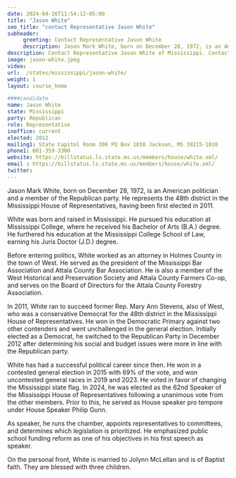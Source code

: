 ```yaml
---
date: 2024-04-16T11:54:12-05:00
title: "Jason White"
seo_title: "contact Representative Jason White"
subheader:
     greeting: Contact Representative Jason White
     description: Jason Mark White, born on December 28, 1972, is an American politician and a member of the Republican party. He represents the 48th district in the Mississippi House of Representatives, having been first elected in 2011.
description: Contact Representative Jason White of Mississippi. Contact information for Jason White includes email address, phone number, and mailing address.
image: jason-white.jpeg
video:
url:  /states/mississippi/jason-white/
weight: 1
layout: course_home

####candidate
name: Jason White
state: Mississippi
party: Republican
role: Representative
inoffice: current
elected: 2012
mailing1: State Capitol Room 306 PO Box 1018 Jackson, MS 39215-1018
phone1: 601-359-3300
website: https://billstatus.ls.state.ms.us/members/house/white.xml/
email : https://billstatus.ls.state.ms.us/members/house/white.xml/
twitter:
---
```


Jason Mark White, born on December 28, 1972, is an American politician and a member of the Republican party. He represents the 48th district in the Mississippi House of Representatives, having been first elected in 2011.

White was born and raised in Mississippi. He pursued his education at Mississippi College, where he received his Bachelor of Arts (B.A.) degree. He furthered his education at the Mississippi College School of Law, earning his Juris Doctor (J.D.) degree.

Before entering politics, White worked as an attorney in Holmes County in the town of West. He served as the president of the Mississippi Bar Association and Attala County Bar Association. He is also a member of the West Historical and Preservation Society and Attala County Farmers Co-op, and serves on the Board of Directors for the Attala County Forestry Association.

In 2011, White ran to succeed former Rep. Mary Ann Stevens, also of West, who was a conservative Democrat for the 48th district in the Mississippi House of Representatives. He won in the Democratic Primary against two other contenders and went unchallenged in the general election. Initially elected as a Democrat, he switched to the Republican Party in December 2012 after determining his social and budget issues were more in line with the Republican party.

White has had a successful political career since then. He won in a contested general election in 2015 with 69% of the vote, and won uncontested general races in 2019 and 2023. He voted in favor of changing the Mississippi state flag. In 2024, he was elected as the 62nd Speaker of the Mississippi House of Representatives following a unanimous vote from the other members. Prior to this, he served as House speaker pro tempore under House Speaker Philip Gunn.

As speaker, he runs the chamber, appoints representatives to committees, and determines which legislation is prioritized. He emphasized public school funding reform as one of his objectives in his first speech as speaker.

On the personal front, White is married to Jolynn McLellan and is of Baptist faith. They are blessed with three children.
